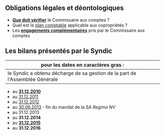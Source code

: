 ## Obligations légales et déontologiques

* [**Que doit vérifier**](Verifs.md) le Commissaire aux comptes ?
* Quel est le [plan comptable](http://brab80.webs.com/AR_20120712.pdf) applicable aux copropriétés ?
* Les [**engagements complémentaires**](Charte_Loi_2016.md) pris par le Commissaire aux comptes

## Les bilans présentés par le Syndic

| pour les dates en caractères gras : |
| --- |
| le Syndic a obtenu décharge de sa gestion de la part de l'Assemblée Générale |

* au [**31.12.2010**](http://brab80.webs.com/Bilan_20101231.html)
* au [31.12.2011](http://brab80.webs.com/Bilan_20111231.html)
* au [31.12.2012](http://brab80.webs.com/Bilan_20121231.html)
* au [30.06.2013](http://brab80.webs.com/Bilan_20130630.html) - fin du mandat de la *SA Regimo NV*
* au 31.12.2013
* au **31.12.2014**
* au [**31.12.2015**](http://brab80.webs.com/Bilan_20151231.html)
* au **31.12.2016**

